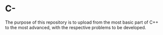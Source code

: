 # C-
The purpose of this repository is to upload from the most basic part of C++ to the most advanced, with the respective problems to be developed.
